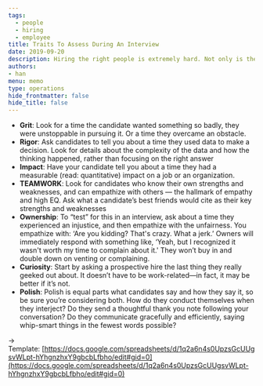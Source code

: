 ```yaml
---
tags: 
  - people
  - hiring
  - employee
title: Traits To Assess During An Interview
date: 2019-09-20
description: Hiring the right people is extremely hard. Not only is the market tightly constrained — especially for tech companies, but the unwritten rules for how to hire are often plain wrong. With more candidates who “look good on paper” going on to flounder at startups, it’s time to rethink what qualities actually make someone a great employee.
authors: 
- han
menu: memo
type: operations
hide_frontmatter: false
hide_title: false
---
```


* **Grit**: Look for a time the candidate wanted something so badly, they were unstoppable in pursuing it. Or a time they overcame an obstacle.
* **Rigor**: Ask candidates to tell you about a time they used data to make a decision. Look for details about the complexity of the data and how the thinking happened, rather than focusing on the right answer
* **Impact**: Have your candidate tell you about a time they had a measurable (read: quantitative) impact on a job or an organization.
* **TEAMWORK**: Look for candidates who know their own strengths and weaknesses, and can empathize with others — the hallmark of empathy and high EQ. Ask what a candidate’s best friends would cite as their key strengths and weaknesses
* **Ownership**: To “test” for this in an interview, ask about a time they experienced an injustice, and then empathize with the unfairness. You empathize with: ‘Are you kidding? That's crazy. What a jerk.’ Owners will immediately respond with something like, ‘Yeah, but I recognized it wasn't worth my time to complain about it.' They won’t buy in and double down on venting or complaining.
* **Curiosity**: Start by asking a prospective hire the last thing they really geeked out about. It doesn’t have to be work-related—in fact, it may be better if it’s not.
* **Polish**: Polish is equal parts what candidates say and how they say it, so be sure you’re considering both. How do they conduct themselves when they interject? Do they send a thoughtful thank you note following your conversation? Do they communicate gracefully and efficiently, saying whip-smart things in the fewest words possible?

→ Template: [https://docs.google.com/spreadsheets/d/1q2a6n4s0UpzsGcUUgsvWLpt-hYhgnzhxY9gbcbLfbho/edit#gid=0](https://docs.google.com/spreadsheets/d/1q2a6n4s0UpzsGcUUgsvWLpt-hYhgnzhxY9gbcbLfbho/edit#gid=0)
